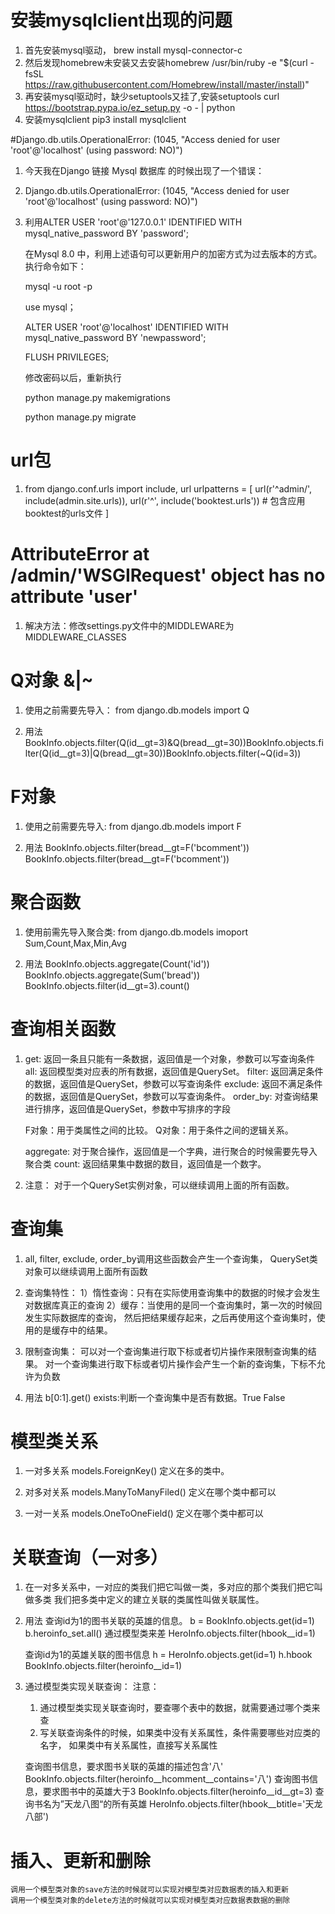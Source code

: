 # 安装mysqlclient出现的问题
1. 首先安装mysql驱动，
    brew install mysql-connector-c
2. 然后发现homebrew未安装又去安装homebrew
    /usr/bin/ruby -e "$(curl -fsSL https://raw.githubusercontent.com/Homebrew/install/master/install)"
3. 再安装mysql驱动时，缺少setuptools又挂了,安装setuptools
    curl https://bootstrap.pypa.io/ez_setup.py -o - | python
4. 安装mysqlclient
    pip3 install mysqlclient


#Django.db.utils.OperationalError: (1045, "Access denied for user 'root'@'localhost' (using password: NO)")
1. 今天我在Django 链接 Mysql 数据库 的时候出现了一个错误：

2. Django.db.utils.OperationalError: (1045, "Access denied for user 'root'@'localhost' (using password: NO)")
3. 利用ALTER USER 'root'@'127.0.0.1' IDENTIFIED WITH mysql_native_password BY 'password';

    在Mysql 8.0 中，利用上述语句可以更新用户的加密方式为过去版本的方式。执行命令如下：

    mysql -u root -p

    use mysql；

    ALTER USER 'root'@'localhost' IDENTIFIED WITH mysql_native_password BY 'newpassword'; 

    FLUSH PRIVILEGES; 

    修改密码以后，重新执行

    python manage.py makemigrations

    python manage.py migrate

# url包
1. from django.conf.urls import include, url
    urlpatterns = [
    url(r'^admin/', include(admin.site.urls)),
    url(r'^', include('booktest.urls')) # 包含应用booktest的urls文件
]

# AttributeError at /admin/'WSGIRequest' object has no attribute 'user'

1. 解决方法：修改settings.py文件中的MIDDLEWARE为MIDDLEWARE_CLASSES

# Q对象    &|~
1. 使用之前需要先导入：
    from django.db.models import Q

 2. 用法
 BookInfo.objects.filter(Q(id__gt=3)&Q(bread__gt=30))BookInfo.objects.filter(Q(id__gt=3)|Q(bread__gt=30))BookInfo.objects.filter(~Q(id=3))

 # F对象
 1. 使用之前需要先导入:
    from django.db.models import F

2. 用法
BookInfo.objects.filter(bread__gt=F('bcomment'))
BookInfo.objects.filter(bread__gt=F('bcomment'))

# 聚合函数
1. 使用前需先导入聚合类:
    from django.db.models imoport Sum,Count,Max,Min,Avg

2. 用法
BookInfo.objects.aggregate(Count('id'))
BookInfo.objects.aggregate(Sum('bread'))
BookInfo.objects.filter(id__gt=3).count()

# 查询相关函数
1. get: 返回一条且只能有一条数据，返回值是一个对象，参数可以写查询条件
    all: 返回模型类对应表的所有数据，返回值是QuerySet。
    filter: 返回满足条件的数据，返回值是QuerySet，参数可以写查询条件
    exclude: 返回不满足条件的数据，返回值是QuerySet，参数可以写查询条件。
    order_by: 对查询结果进行排序，返回值是QuerySet，参数中写排序的字段

    F对象：用于类属性之间的比较。
    Q对象：用于条件之间的逻辑关系。

    aggregate: 对于聚合操作，返回值是一个字典，进行聚合的时候需要先导入聚合类
    count: 返回结果集中数据的数目，返回值是一个数字。

2. 注意：
    对于一个QuerySet实例对象，可以继续调用上面的所有函数。


# 查询集
1. all, filter, exclude, order_by调用这些函数会产生一个查询集，
    QuerySet类对象可以继续调用上面所有函数

2. 查询集特性：
 1）惰性查询：只有在实际使用查询集中的数据的时候才会发生对数据库真正的查询
 2）缓存：当使用的是同一个查询集时，第一次的时候回发生实际数据库的查询，
    然后把结果缓存起来，之后再使用这个查询集时，使用的是缓存中的结果。

3. 限制查询集：
    可以对一个查询集进行取下标或者切片操作来限制查询集的结果。
    对一个查询集进行取下标或者切片操作会产生一个新的查询集，下标不允许为负数

4. 用法
    b[0:1].get()
    exists:判断一个查询集中是否有数据。True False 

# 模型类关系
1. 一对多关系
    models.ForeignKey() 定义在多的类中。

2. 对多对关系
    models.ManyToManyFiled() 定义在哪个类中都可以

3. 一对一关系
    models.OneToOneField() 定义在哪个类中都可以

# 关联查询（一对多）
1. 在一对多关系中，一对应的类我们把它叫做一类，多对应的那个类我们把它叫做多类
    我们把多类中定义的建立关联的类属性叫做关联属性。

2. 用法
    查询id为1的图书关联的英雄的信息。
    b = BookInfo.objects.get(id=1)
    b.heroinfo_set.all()
    通过模型类来差
    HeroInfo.objects.filter(hbook__id=1)

    查询id为1的英雄关联的图书信息
    h = HeroInfo.objects.get(id=1)
    h.hbook
    BookInfo.objects.filter(heroinfo__id=1)


3. 通过模型类实现关联查询：
    注意：
    1. 通过模型类实现关联查询时，要查哪个表中的数据，就需要通过哪个类来查
    2. 写关联查询条件的时候，如果类中没有关系属性，条件需要哪些对应类的名字，
        如果类中有关系属性，直接写关系属性

    查询图书信息，要求图书关联的英雄的描述包含'八'
    BookInfo.objects.filter(heroinfo__hcomment__contains='八')
    查询图书信息，要求图书中的英雄大于3
    BookInfo.objects.filter(heroinfo__id__gt=3)
    查询书名为”天龙八图“的所有英雄
    HeroInfo.objects.filter(hbook__btitle='天龙八部')

# 插入、更新和删除
    调用一个模型类对象的save方法的时候就可以实现对模型类对应数据表的插入和更新
    调用一个模型类对象的delete方法的时候就可以实现对模型类对应数据表数据的删除






